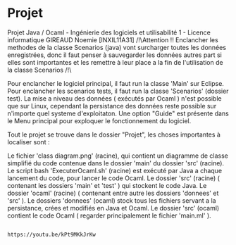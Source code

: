 # Projet
Projet Java / Ocaml - Ingénierie des logiciels et utilisabilité 1 - Licence informatique
                                                                                      GIREAUD
                                                                                      Noemie
                                                                                      [INXIL11A31]
/!\Attention !! Enclancher les methodes de la classe Scenarios (java) vont surcharger toutes les données enregistrées, donc il faut penser à sauvegarder les données autres part si elles sont importantes et les remettre à leur place a la fin de l'utilisation de la classe Scenarios /!\


Pour enclancher le logiciel principal, il faut run la classe 'Main' sur Eclipse. Pour enclancher les scenarios tests, il faut run la classe 'Scenarios' (dossier test).
La mise a niveau des données ( exécutés par Ocaml ) n'est possible que sur Linux, cependant la persistance des données reste possible sur
n'importe quel systeme d'exploitaton.	Une option "Guide" est présente dans le Menu principal pour exploquer le fonctionnement du logiciel.

Tout le projet se trouve dans le dossier "Projet", les choses importantes à localiser sont :

Le fichier 'class diagram.png' (racine), qui contient un diagramme de classe simplifié du code contenue dans le dossier 'main' du dossier 'src' (racine).
Le script bash 'ExecuterOcaml.sh' (racine) est exécuté  par Java a chaque lancement du code, pour lancer le code Ocaml.
Le dossier 'src' (racine) ( contenant les dossiers 'main' et 'test' ) qui stockent le code Java.
Le dossier 'ocaml' (racine) ( contenant entre autre les dossiers 'donnees' et 'src' ).
Le dossiers 'donnees' (ocaml) stock tous les fichiers servant a la persistance, crées et modifiés en Java et Ocaml.
Le dossier 'src' (ocaml) contient le code Ocaml ( regarder principalement le fichier 'main.ml' ).
                       		       
                                                                                        https://youtu.be/kPt9MKkJrKw


